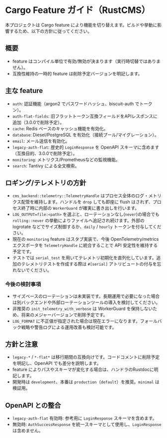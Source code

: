 # Cargo Feature ガイド（RustCMS）

本プロジェクトは Cargo feature により機能を切り替えます。ビルドや挙動に影響するため、以下の方針に従ってください。

## 概要

- feature はコンパイル単位で有効/無効が決まります（実行時切替ではありません）。
- 互換性維持の一時的 feature は削除予定バージョンを明記します。

## 主な feature

- `auth`: 認証機能（argon2 でパスワードハッシュ、biscuit-auth でトークン）。
- `auth-flat-fields`: 旧フラットトークン互換フィールドをAPIレスポンスに追加（3.0.0で削除予定）。
- `cache`: Redis ベースのキャッシュ機能を有効化。
- `database`: Diesel/PostgreSQL を有効化（接続プール/マイグレーション）。
- `email`: メール送信を有効化。
- `legacy-auth-flat`: 歴史的 `LoginResponse` を OpenAPI スキーマに含めます（互換目的、3.0.0で削除予定）。
- `monitoring`: メトリクス/Prometheusなどの監視機能。
- `search`: Tantivy による全文検索。

## ロギング/テレメトリの方針

- `cms_backend::telemetry::TelemetryHandle` はプロセス全体のログ・メトリクス配管を維持します。ハンドルを `drop` しても即座に flush はされず、プロセス終了時に内部の `WorkerGuard` が確実に書き出しを行います。
- `LOG_OUTPUT=file:<path>` を選ぶと、ローテーションなし(`never`)の場合でも `rolling::never` の挙動によりファイルへ追記され続けます。外部の logrotate などでサイズ制御するか、`daily` / `hourly` トークンを付与してください。
- 現在の `monitoring` feature はスタブ実装で、今後 OpenTelemetry/metrics エクスポータを `TelemetryHandle` に統合することで API 安定性を維持する予定です。
- テストでは `serial_test` を用いてテレメトリ初期化を直列化しています。追加のテレメトリテストを作成する際は `#[serial]` アトリビュートの付与を忘れないでください。

### 今後の検討事項

- サイズベースのローテーションは未実装です。長期運用で必要になった場合は別バックエンドや外部ローテーションツールの導入を検討してください。
- 非推奨の `init_telemetry_with_verbose` は WorkerGuard を保持しないため、将来のメジャーバージョンで削除予定です。
- `LOG_FORMAT` に不正値が指定された場合は現在エラーになります。フォールバック戦略や警告ログによる運用改善も検討可能です。

## 方針と注意

- `legacy-*` / `*-flat*` は移行期間の互換向けです。コードコメントに削除予定を明記し、OpenAPI でも差分を説明します。
- feature によりパスやスキーマが変化する場合は、ハンドラのRustdocに明記します。
- 開発時は `development`、本番は `production`（`default`）を推奨。`minimal` は検証用。

## OpenAPI との整合

- `legacy-auth-flat` 有効時: 参考用に `LoginResponse` スキーマを含めます。
- 無効時: `AuthSuccessResponse` を統一スキーマとして使用し、`LoginResponse` は含めません。

